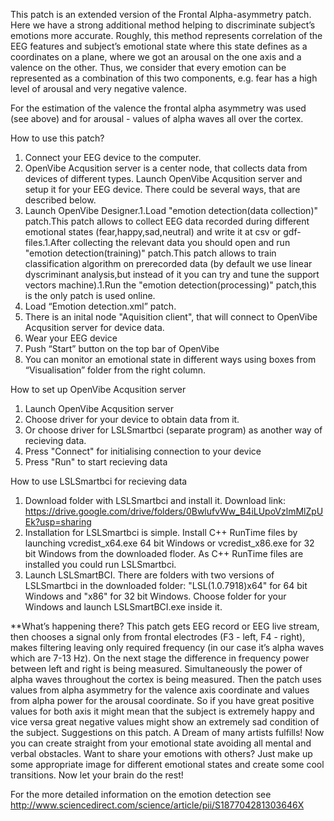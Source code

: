 This patch is an extended version of the Frontal Alpha-asymmetry patch. Here we have a strong additional method helping to discriminate subject’s emotions more accurate. Roughly, this method represents correlation of the EEG features and subject’s emotional state where this state defines as a coordinates on a plane, where we got an arousal on the one axis and a valence on the other. Thus, we consider that every emotion can be represented as a combination of this two components, e.g. fear has a high level of arousal and very negative valence.

For the estimation of the valence the frontal alpha asymmetry was used (see above) and for arousal - values of alpha waves all over the cortex.

How to use this patch?

1. Connect your EEG device to the computer.
1. OpenVibe Acqusition server is a center node, that collects data from devices of different types. Launch OpenVibe Acqusition server and setup it for your EEG device. There could be several ways, that are described below.
1. Launch OpenVibe Designer.1.Load "emotion detection(data collection)" patch.This patch allows to collect EEG data recorded during different emotional states (fear,happy,sad,neutral) and write it at csv or gdf-files.1.After collecting the relevant data you should open and run "emotion detection(training)" patch.This patch allows to train classification algorithm on prerecorded data (by default we use linear dyscriminant analysis,but instead of it you can try and tune the support vectors machine).1.Run the "emotion detection(processing)" patch,this is the only patch is used online.
1. Load “Emotion detection.xml” patch.
1. There is an inital node "Aquisition client", that will connect to OpenVibe Acqusition server for device data.
1. Wear your EEG device
1. Push “Start” button on the top bar of OpenVibe
1. You can monitor an emotional state in different ways using boxes from “Visualisation” folder from the right column.

How to set up OpenVibe Acqusition server

1. Launch OpenVibe Acqusition server
1. Choose driver for your device to obtain data from it.
1. Or choose driver for LSLSmartbci (separate program) as another way of recieving data.
1. Press "Connect" for initialising connection to your device
1. Press "Run" to start recieving data

How to use LSLSmartbci for recieving data

1. Download folder with LSLSmartbci and install it. Download link: https://drive.google.com/drive/folders/0BwlufvWw_B4iLUpoVzlmMlZpUEk?usp=sharing
1. Installation for LSLSmartbci is simple. Install C++ RunTime files by launching vcredist_x64.exe 64 bit Windows or vcredist_x86.exe for 32 bit Windows from the downloaded floder. As C++ RunTime files are installed you could run LSLSmartbci.
1. Launch LSLSmartBCI. There are folders with two versions of LSLSmartbci in the downloaded folder: "LSL(1.0.7918)x64" for 64 bit Windows and "x86" for 32 bit Windows. Choose folder for your Windows and launch LSLSmartBCI.exe inside it.

**What’s happening there?
This patch gets EEG record or EEG live stream, then chooses a signal only from frontal electrodes (F3 - left, F4 - right), makes filtering leaving only required frequency (in our case it’s alpha waves which are 7-13 Hz). On the next stage the difference in frequency power between left and right is being measured.
Simultaneously the power of alpha waves throughout the cortex is being measured. 
Then the patch uses values from alpha asymmetry for the valence axis coordinate and values from alpha power for the arousal coordinate. So if you have great positive values for both axis it might mean that the subject is extremely happy and vice versa great negative values might show an extremely sad condition of the subject.
Suggestions on this patch. A Dream of many artists fulfills! Now you can create straight from your emotional state avoiding all mental and verbal obstacles. Want to share your emotions with others? Just make up some appropriate image for different emotional states and create some cool transitions. Now let your brain do the rest!

For the more detailed information on the emotion detection see http://www.sciencedirect.com/science/article/pii/S187704281303646X 
